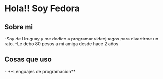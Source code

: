 <h1> Hola!! Soy Fedora </h1>

<h2>Sobre mi</h2>
-Soy de Uruguay y me dedico a programar videojuegos para divertirme un rato.
-Le debo 80 pesos a mi amiga desde hace 2 años

<h2>Cosas que uso</h2>
- **Lenguajes de programacion**
